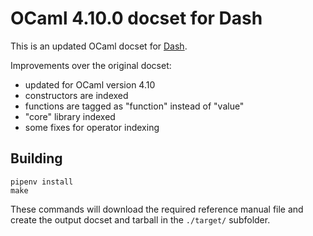 # OCaml 4.10.0 docset for Dash

This is an updated OCaml docset for [Dash](https://kapeli.com/dash).

Improvements over the original docset:

 * updated for OCaml version 4.10
 * constructors are indexed
 * functions are tagged as "function" instead of "value"
 * "core" library indexed
 * some fixes for operator indexing

## Building

    pipenv install
    make

These commands will download the required reference manual file and create the
output docset and tarball in the `./target/` subfolder.
